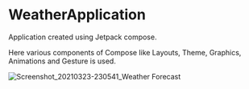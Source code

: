 # WeatherApplication

Application created using Jetpack compose.

Here various components of Compose like Layouts, Theme, Graphics, Animations and Gesture is used.

![Screenshot_20210323-230541_Weather Forecast](https://user-images.githubusercontent.com/59900397/112192634-252c2880-8c2d-11eb-85a4-b0fe2fabd91b.jpg)



